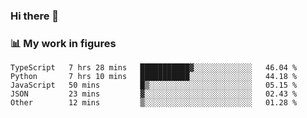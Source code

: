 ### Hi there 👋

### 📊 My work in figures

<!--START_SECTION:waka-->

```text
TypeScript   7 hrs 28 mins   ███████████▓░░░░░░░░░░░░░   46.04 %
Python       7 hrs 10 mins   ███████████░░░░░░░░░░░░░░   44.18 %
JavaScript   50 mins         █▒░░░░░░░░░░░░░░░░░░░░░░░   05.15 %
JSON         23 mins         ▓░░░░░░░░░░░░░░░░░░░░░░░░   02.43 %
Other        12 mins         ▒░░░░░░░░░░░░░░░░░░░░░░░░   01.28 %
```

<!--END_SECTION:waka-->
